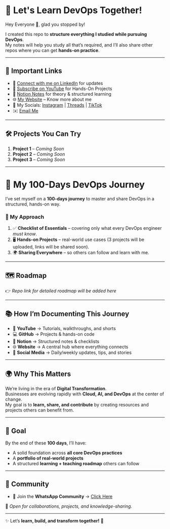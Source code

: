# 🚀 Let's Learn DevOps Together!  

Hey Everyone 👋, glad you stopped by!  

I created this repo to **structure everything I studied while pursuing DevOps**.  
My notes will help you study all that’s required, and I’ll also share other repos where you can get **hands-on practice**.  

---

## 🔗 Important Links  

- 💼 [Connect with me on LinkedIn](YOUR_LINKEDIN_URL) for updates  
- 🎥 [Subscribe on YouTube](YOUR_YOUTUBE_URL) for Hands-On Projects  
- 📒 [Notion Notes](YOUR_NOTION_URL) for theory & structured learning  
- 🌐 [My Website](YOUR_WEBSITE_URL) – Know more about me  
- 📲 My Socials: [Instagram](YOUR_IG_URL) | [Threads](YOUR_THREADS_URL) | [TikTok](YOUR_TIKTOK_URL)  
- ✉️ [Email Me](mailto:YOUR_EMAIL@domain.com)  

---

## 🛠️ Projects You Can Try  

1. **Project 1** – *Coming Soon*  
2. **Project 2** – *Coming Soon*  
3. **Project 3** – *Coming Soon*  

---

# 📅 My 100-Days DevOps Journey  

I’ve set myself on a **100-days journey** to master and share DevOps in a structured, hands-on way.  

### 📌 My Approach  
1. ✅ **Checklist of Essentials** – covering only what every DevOps engineer *must know*.  
2. 🖥️ **Hands-on Projects** – real-world use cases (3 projects will be uploaded, links will be shared soon).  
3. 🌍 **Sharing Everywhere** – so others can follow and learn with me.  

---

## 🗺️ Roadmap  

👉 *Repo link for detailed roadmap will be added here*  

---

## 📚 How I’m Documenting This Journey  

- 🎥 **YouTube** → Tutorials, walkthroughs, and shorts  
- 💻 **GitHub** → Projects & hands-on code  
- 📒 **Notion** → Structured notes & checklists  
- 🌐 **Website** → A central hub where everything connects  
- 📲 **Social Media** → Daily/weekly updates, tips, and stories  

---

## 🌍 Why This Matters  

We’re living in the era of **Digital Transformation**.  
Businesses are evolving rapidly with **Cloud, AI, and DevOps** at the center of change.  
My goal is to **learn, share, and contribute** by creating resources and projects others can benefit from.  

---

## 🎯 Goal  

By the end of these **100 days**, I’ll have:  

- A solid foundation across **all core DevOps practices**  
- A **portfolio of real-world projects**  
- A structured **learning + teaching roadmap** others can follow  

---

## 💬 Community  

- 📢 Join the **WhatsApp Community** → [Click Here](YOUR_WHATSAPP_INVITE_LINK)  

📩 *Open for collaborations, projects, and knowledge-sharing.*  

---

✨ Let’s **learn, build, and transform together!** 🚀  
